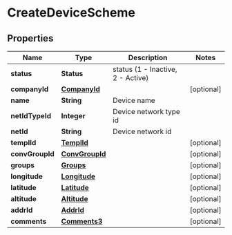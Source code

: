 

# CreateDeviceScheme


## Properties

| Name | Type | Description | Notes |
|------------ | ------------- | ------------- | -------------|
|**status** | **Status** | status (1 - Inactive, 2 - Active) |  |
|**companyId** | [**CompanyId**](CompanyId.md) |  |  [optional] |
|**name** | **String** | Device name |  |
|**netIdTypeId** | **Integer** | Device network type id |  |
|**netId** | **String** | Device network id |  |
|**templId** | [**TemplId**](TemplId.md) |  |  [optional] |
|**convGroupId** | [**ConvGroupId**](ConvGroupId.md) |  |  [optional] |
|**groups** | [**Groups**](Groups.md) |  |  [optional] |
|**longitude** | [**Longitude**](Longitude.md) |  |  [optional] |
|**latitude** | [**Latitude**](Latitude.md) |  |  [optional] |
|**altitude** | [**Altitude**](Altitude.md) |  |  [optional] |
|**addrId** | [**AddrId**](AddrId.md) |  |  [optional] |
|**comments** | [**Comments3**](Comments3.md) |  |  [optional] |



